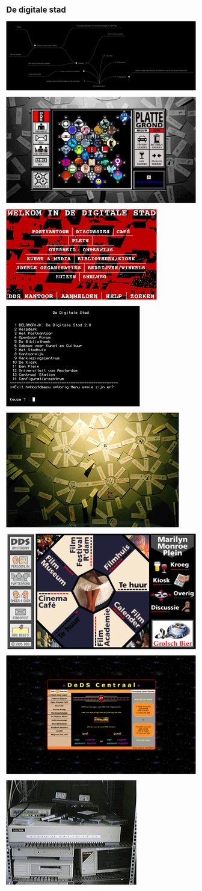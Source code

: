 ## De digitale stad

![](/img/DDS1.png)

![](/img/DDS3.jpg)

![](/img/DDS5.gif)

![](/img/DDS6.gif)

![](/img/DDS7.gif)

![](/img/DDS8.gif)

![](/img/DDS9.png)

![](/img/DDS10.gif)
